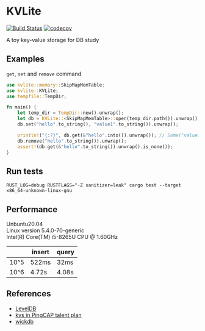 # KVLite
[![Build Status](https://travis-ci.com/ChiangYintso/KVLite.svg?branch=main)](https://travis-ci.com/ChiangYintso/KVLite)
[![codecov](https://codecov.io/gh/ChiangYintso/KVLite/branch/main/graph/badge.svg?token=VVR3RGGX5M)](https://codecov.io/gh/ChiangYintso/KVLite)  

A toy key-value storage for DB study

## Examples

`get`, `set` and `remove` command
```rust
use kvlite::memory::SkipMapMemTable;
use kvlite::KVLite;
use tempfile::TempDir;

fn main() {
    let temp_dir = TempDir::new().unwrap();
    let db = KVLite::<SkipMapMemTable>::open(temp_dir.path()).unwrap();
    db.set("hello".to_string(), "value1".to_string()).unwrap();

    println!("{:?}", db.get(&"hello".into()).unwrap()); // Some("value1")
    db.remove("hello".to_string()).unwrap();
    assert!(db.get(&"hello".to_string()).unwrap().is_none());
}
```

## Run tests 
```shell
RUST_LOG=debug RUSTFLAGS="-Z sanitizer=leak" cargo test --target x86_64-unknown-linux-gnu
```

## Performance

Unbuntu20.04  
Linux version 5.4.0-70-generic  
Intel(R) Core(TM) i5-8265U CPU @ 1.60GHz

|            |  insert | query |
| ---------- |---------|-------|
| 10^5       |  522ms  |  32ms |
| 10^6       |  4.72s  | 4.08s |

## References

- [LevelDB](https://github.com/google/leveldb)
- [kvs in PingCAP talent plan](https://github.com/pingcap/talent-plan)
- [wickdb](https://github.com/Fullstop000/wickdb)
